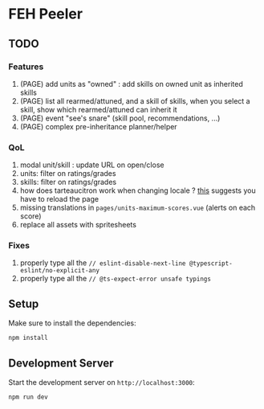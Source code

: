 # FEH Peeler

## TODO

### Features

1. (PAGE) add units as "owned" : add skills on owned unit as inherited skills
1. (PAGE) list all rearmed/attuned, and a skill of skills, when you select a skill, show which rearmed/attuned can inherit it
1. (PAGE) event "see's snare" (skill pool, recommendations, ...)
1. (PAGE) complex pre-inheritance planner/helper

### QoL

1. modal unit/skill : update URL on open/close
1. units: filter on ratings/grades
1. skills: filter on ratings/grades
1. how does tarteaucitron work when changing locale ? [this](https://github.com/AmauriC/tarteaucitron.js/issues/353#issuecomment-536913252) suggests you have to reload the page
1. missing translations in `pages/units-maximum-scores.vue` (alerts on each score)
1. replace all assets with spritesheets

### Fixes

1. properly type all the `// eslint-disable-next-line @typescript-eslint/no-explicit-any`
1. properly type all the `// @ts-expect-error unsafe typings`

## Setup

Make sure to install the dependencies:

```bash
npm install
```

## Development Server

Start the development server on `http://localhost:3000`:

```bash
npm run dev
```
